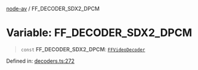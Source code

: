 [node-av](../globals.md) / FF\_DECODER\_SDX2\_DPCM

# Variable: FF\_DECODER\_SDX2\_DPCM

> `const` **FF\_DECODER\_SDX2\_DPCM**: [`FFVideoDecoder`](../type-aliases/FFVideoDecoder.md)

Defined in: [decoders.ts:272](https://github.com/seydx/av/blob/f8631fc881b394300b1479f511d55cf1c370a87f/src/constants/decoders.ts#L272)
